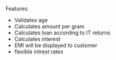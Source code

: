 Features:  

-	Validates age 
-	Calculates amount per gram
-	Calculates loan according to IT returns
-	Calculates interest
-	 EMI will be displayed to customer 
-  flexible intrest rates
